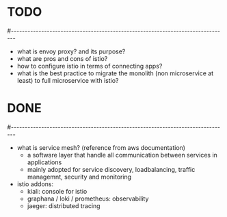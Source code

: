 # TODO
#-------------------------------------------------------------------------------
* what is envoy proxy? and its purpose?
* what are pros and cons of istio?
* how to configure istio in terms of connecting apps?
* what is the best practice to migrate the monolith (non microservice at least)
  to full microservice with istio? 

# DONE
#-------------------------------------------------------------------------------
* what is service mesh?
  (reference from aws documentation)
  - a software layer that handle all communication between services in applications
  - mainly adopted for service discovery, loadbalancing, traffic managemnt, 
    security and monitoring
* istio addons:
  - kiali: console for istio
  - graphana / loki / prometheus: observability
  - jaeger: distributed tracing
